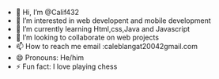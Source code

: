 - 👋 Hi, I’m @Calif432
- 👀 I’m interested in web developent and mobile development
- 🌱 I’m currently learning Html,css,Java and Javascript
- 💞️ I’m looking to collaborate on web projects
- 📫 How to reach me email :caleblangat20042gmail.com
- 😄 Pronouns: He/him
- ⚡ Fun fact: I love playing chess

<!---
Calif432/Calif432 is a ✨ special ✨ repository because its `README.md` (this file) appears on your GitHub profile.
You can click the Preview link to take a look at your changes.
--->
